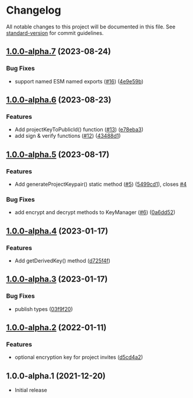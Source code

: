 # Changelog

All notable changes to this project will be documented in this file. See [standard-version](https://github.com/conventional-changelog/standard-version) for commit guidelines.

## [1.0.0-alpha.7](https://github.com/digidem/mapeo-crypto/compare/v1.0.0-alpha.6...v1.0.0-alpha.7) (2023-08-24)


### Bug Fixes

* support named ESM named exports ([#16](https://github.com/digidem/mapeo-crypto/issues/16)) ([4e9e59b](https://github.com/digidem/mapeo-crypto/commit/4e9e59bd73b51baec5aa394f0647c696acdb5b81))

## [1.0.0-alpha.6](https://github.com/digidem/mapeo-crypto/compare/v1.0.0-alpha.5...v1.0.0-alpha.6) (2023-08-23)


### Features

* Add projectKeyToPublicId() function ([#13](https://github.com/digidem/mapeo-crypto/issues/13)) ([e78eba3](https://github.com/digidem/mapeo-crypto/commit/e78eba3470615518d97dcbfe2715b4bd27a950cc))
* add sign & verify functions ([#12](https://github.com/digidem/mapeo-crypto/issues/12)) ([43488d1](https://github.com/digidem/mapeo-crypto/commit/43488d198e3cae3a6fc5d48ff7c521ecbdeda8f1))

## [1.0.0-alpha.5](https://github.com/digidem/mapeo-crypto/compare/v1.0.0-alpha.4...v1.0.0-alpha.5) (2023-08-17)


### Features

* Add generateProjectKeypair() static method ([#5](https://github.com/digidem/mapeo-crypto/issues/5)) ([5499cd1](https://github.com/digidem/mapeo-crypto/commit/5499cd1e1351d243b198d461cd7335a62808be41)), closes [#4](https://github.com/digidem/mapeo-crypto/issues/4)


### Bug Fixes

* add encrypt and decrypt methods to KeyManager ([#6](https://github.com/digidem/mapeo-crypto/issues/6)) ([0a6dd52](https://github.com/digidem/mapeo-crypto/commit/0a6dd528f8346990974571f06655008c7058bab6))

## [1.0.0-alpha.4](https://github.com/digidem/mapeo-crypto/compare/v1.0.0-alpha.3...v1.0.0-alpha.4) (2023-01-17)


### Features

* Add getDerivedKey() method ([d725f4f](https://github.com/digidem/mapeo-crypto/commit/d725f4fa3be0007052f7cb9418b87bdde77718b1))

## [1.0.0-alpha.3](https://github.com/digidem/mapeo-crypto/compare/v1.0.0-alpha.2...v1.0.0-alpha.3) (2023-01-17)


### Bug Fixes

* publish types ([03f9f20](https://github.com/digidem/mapeo-crypto/commit/03f9f20f1cf4a85b0f3f0fa443caecc3307178f4))

## [1.0.0-alpha.2](https://github.com/digidem/mapeo-crypto/compare/v1.0.0-alpha.1...v1.0.0-alpha.2) (2022-01-11)


### Features

* optional encryption key for project invites ([d5cd4a2](https://github.com/digidem/mapeo-crypto/commit/d5cd4a2da9b73a163a2db522a876bb63ae24fa93))

## 1.0.0-alpha.1 (2021-12-20)

- Initial release
